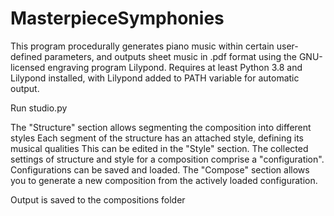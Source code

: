 # MasterpieceSymphonies

This program procedurally generates piano music within certain user-defined parameters, and outputs sheet music in .pdf format using the GNU-licensed engraving program Lilypond.
Requires at least Python 3.8 and Lilypond installed, with Lilypond added to PATH variable for automatic output.

Run studio.py

The "Structure" section allows segmenting the composition into different styles
Each segment of the structure has an attached style, defining its musical qualities
This can be edited in the "Style" section.
The collected settings of structure and style for a composition comprise a "configuration". Configurations can be saved and loaded.
The "Compose" section allows you to generate a new composition from the actively loaded configuration.

Output is saved to the compositions folder
